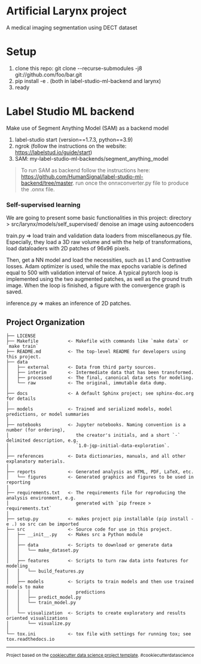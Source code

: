 Artificial Larynx project
==============================
A medical imaging segmentation using DECT dataset

# Setup

1. clone this repo: git clone --recurse-submodules -j8 git://github.com/foo/bar.git
2. pip install -e . (both in label-studio-ml-backend and larynx)
3. ready

# Label Studio ML backend

Make use of Segment Anything Model (SAM) as a backend model

1. label-studio start (version==1.7.3, python==3.9)
2. ngrok (follow the instructions on the website: https://labelstud.io/guide/start) 
3. SAM: my-label-studio-ml-backends/segment_anything_model
>To run SAM as backend follow the instructions here: https://github.com/HumanSignal/label-studio-ml-backend/tree/master. 
run once the onnxconverter.py file to produce the .onnx file.


### Self-supervised learning

We are going to present some basic functionalities in this project:
directory > src/larynx/models/self_supervised/
denoise an image using autoencoders

train.py => load train and validation data loaders from miscellaneous.py file. Especially, they load a 3D raw volume and with the help of transformations, load dataloaders with 2D patches of 96x96 pixels. 

Then, get a NN model and load the necessities, such as L1 and Contrastive losses. Adam optimizer is used, while the max epochs variable is defined equal to 500 with validation interval of twice. A typical pytorch loop is implemented using the two augmented patches, as well as the ground truth image. When the loop is finished, a figure with the convergence graph is saved. 

inference.py => makes an inference of 2D patches.



Project Organization
------------

    ├── LICENSE
    ├── Makefile           <- Makefile with commands like `make data` or `make train`
    ├── README.md          <- The top-level README for developers using this project.
    ├── data
    │   ├── external       <- Data from third party sources.
    │   ├── interim        <- Intermediate data that has been transformed.
    │   ├── processed      <- The final, canonical data sets for modeling.
    │   └── raw            <- The original, immutable data dump.
    │
    ├── docs               <- A default Sphinx project; see sphinx-doc.org for details
    │
    ├── models             <- Trained and serialized models, model predictions, or model summaries
    │
    ├── notebooks          <- Jupyter notebooks. Naming convention is a number (for ordering),
    │                         the creator's initials, and a short `-` delimited description, e.g.
    │                         `1.0-jqp-initial-data-exploration`.
    │
    ├── references         <- Data dictionaries, manuals, and all other explanatory materials.
    │
    ├── reports            <- Generated analysis as HTML, PDF, LaTeX, etc.
    │   └── figures        <- Generated graphics and figures to be used in reporting
    │
    ├── requirements.txt   <- The requirements file for reproducing the analysis environment, e.g.
    │                         generated with `pip freeze > requirements.txt`
    │
    ├── setup.py           <- makes project pip installable (pip install -e .) so src can be imported
    ├── src                <- Source code for use in this project.
    │   ├── __init__.py    <- Makes src a Python module
    │   │
    │   ├── data           <- Scripts to download or generate data
    │   │   └── make_dataset.py
    │   │
    │   ├── features       <- Scripts to turn raw data into features for modeling
    │   │   └── build_features.py
    │   │
    │   ├── models         <- Scripts to train models and then use trained models to make
    │   │   │                 predictions
    │   │   ├── predict_model.py
    │   │   └── train_model.py
    │   │
    │   └── visualization  <- Scripts to create exploratory and results oriented visualizations
    │       └── visualize.py
    │
    └── tox.ini            <- tox file with settings for running tox; see tox.readthedocs.io


--------

<p><small>Project based on the <a target="_blank" href="https://drivendata.github.io/cookiecutter-data-science/">cookiecutter data science project template</a>. #cookiecutterdatascience</small></p>
